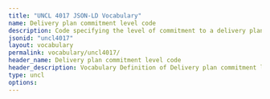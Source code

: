 ```yaml
---
title: "UNCL 4017 JSON-LD Vocabulary"
name: Delivery plan commitment level code
description: Code specifying the level of commitment to a delivery plan.
jsonid: "uncl4017"
layout: vocabulary
permalink: vocabulary/uncl4017/
header_name: Delivery plan commitment level code
header_description: Vocabulary Definition of Delivery plan commitment level code semantics in HTML format. JSON-LD format is available at [uncl4017.jsonld](https://edi3.org/vocabulary/uncl4017.jsonld)
type: uncl
options:
---
```

